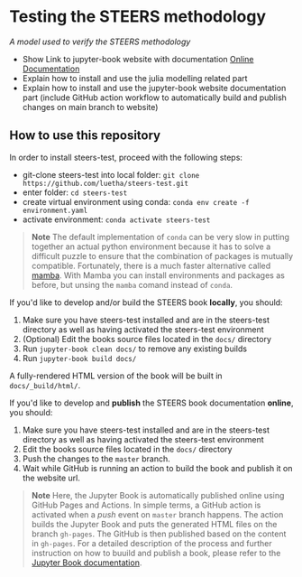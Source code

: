 # Testing the STEERS methodology
*A model used to verify the STEERS methodology*

- Show Link to jupyter-book website with documentation [Online Documentation](juliusmeier.github.io/steers-test/)
- Explain how to install and use the julia modelling related part
- Explain how to install and use the jupyter-book website documentation part (include GitHub action workflow to automatically build and publish changes on main branch to website)

## How to use this repository

In order to install steers-test, proceed with the following steps:

- git-clone steers-test into local folder: `git clone https://github.com/luetha/steers-test.git`
- enter folder: `cd steers-test`
- create virtual environment using conda: `conda env create -f environment.yaml`
- activate environment: `conda activate steers-test`

>**Note**
>The default implementation of `conda` can be very slow in putting together an actual python environment because it has to solve a difficult puzzle to ensure that the combination of packages is mutually compatible. Fortunately, there is a much faster alternative called [mamba](https://mamba.readthedocs.io/en/latest/index.html). With Mamba you can install environments and packages as before, but unsing the `mamba` comand instead of `conda`. 

If you'd like to develop and/or build the STEERS book **locally**, you should:

1. Make sure you have steers-test installed and are in the steers-test directory as well as having activated the steers-test environment
3. (Optional) Edit the books source files located in the `docs/` directory
4. Run `jupyter-book clean docs/` to remove any existing builds
5. Run `jupyter-book build docs/`

A fully-rendered HTML version of the book will be built in `docs/_build/html/`.

If you'd like to develop and **publish** the STEERS book documentation **online**, you should:
1. Make sure you have steers-test installed and are in the steers-test directory as well as having activated the steers-test environment
2. Edit the books source files located in the `docs/` directory
3. Push the changes to the `master` branch.
4. Wait while GitHub is running an action to build the book and publish it on the website url.

>**Note**
>Here, the Jupyter Book is automatically published online using GitHub Pages and Actions. In simple terms, a GitHub action is activated when a *push* event on `master` branch happens. The action builds the Jupyter Book and puts the generated HTML files on the branch `gh-pages`. The GitHub is then published based on the content in `gh-pages`. For a detailed description of the process and further instruction on how to buuild and publish a book, please refer to the [Jupyter Book documentation](https://jupyterbook.org/en/stable/publish/web.html).